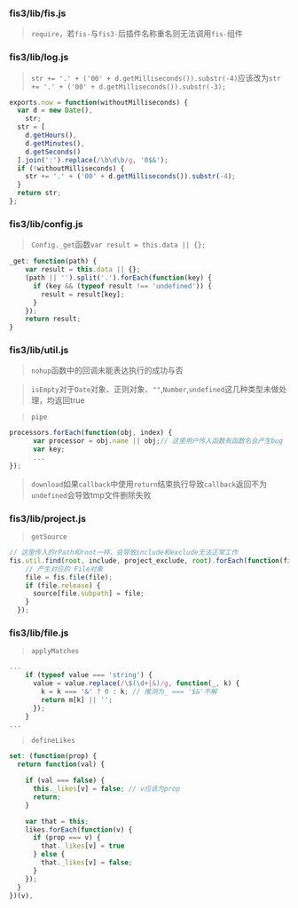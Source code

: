 ### fis3/lib/fis.js
> `require`，若`fis-`与`fis3-`后插件名称重名则无法调用`fis-`组件

### fis3/lib/log.js
> `str += '.' + ('00' + d.getMilliseconds()).substr(-4)`应该改为`str += '.' + ('00' + d.getMilliseconds()).substr(-3);`
```JavaScript
exports.now = function(withoutMilliseconds) {
  var d = new Date(),
    str;
  str = [
    d.getHours(),
    d.getMinutes(),
    d.getSeconds()
  ].join(':').replace(/\b\d\b/g, '0$&');
  if (!withoutMilliseconds) {
    str += '.' + ('00' + d.getMilliseconds()).substr(-4);
  }
  return str;
};
```

### fis3/lib/config.js
> `Config._get`函数`var result = this.data || {};`
```JavaScript
_get: function(path) {
	var result = this.data || {};
	(path || '').split('.').forEach(function(key) {
	  if (key && (typeof result !== 'undefined')) {
	    result = result[key];
	  }
	});
	return result;
}
```

### fis3/lib/util.js
> `nohup`函数中的回调未能表达执行的成功与否

> `isEmpty`对于`Date`对象、正则对象、`""`,`Number`,`undefined`这几种类型未做处理，均返回true

> `pipe`
```JavaScript
processors.forEach(function(obj, index) {
      var processor = obj.name || obj;// 这里用户传入函数有函数名会产生bug
      var key;
      ...
});
```

> `download`如果`callback`中使用`return`结束执行导致`callback`返回不为`undefined`会导致tmp文件删除失败

### fis3/lib/project.js
> `getSource`
```JavaScript
// 这里传入的rPath和root一样，会导致include和exclude无法正常工作
fis.util.find(root, include, project_exclude, root).forEach(function(file) {
    // 产生对应的 File对象
    file = fis.file(file);
    if (file.release) {
      source[file.subpath] = file;
    }
  });
```

### fis3/lib/file.js
> `applyMatches`
```JavaScript
...
	if (typeof value === 'string') {
	  value = value.replace(/\$(\d+|&)/g, function(_, k) {
	    k = k === '&' ? 0 : k; // 推测为_ === '$&'不解
	    return m[k] || '';
	  });
	}
...
```

> `defineLikes`
```JavaScript	
set: (function(prop) {
  return function(val) {

    if (val === false) {
      this._likes[v] = false; // v应该为prop
      return;
    }

    var that = this;
    likes.forEach(function(v) {
      if (prop === v) {
        that._likes[v] = true
      } else {
        that._likes[v] = false;
      }
    });
  }
})(v),
```